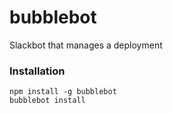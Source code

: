 # bubblebot
Slackbot that manages a deployment

### Installation

```
npm install -g bubblebot
bubblebot install
```
